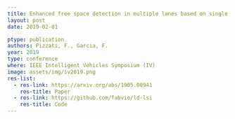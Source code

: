 ```yaml
---
title: Enhanced free space detection in multiple lanes based on single CNN with scene identification
layout: post
date: 2019-02-01

ptype: publication
authors: Pizzati, F., Garcia, F.
year: 2019
type: conference
where: IEEE Intelligent Vehicles Symposium (IV)
image: assets/img/iv2019.png
res-list:
  - res-link: https://arxiv.org/abs/1905.00941
    res-title: Paper
  - res-link: https://github.com/fabvio/ld-lsi
    res-title: Code
---
```

